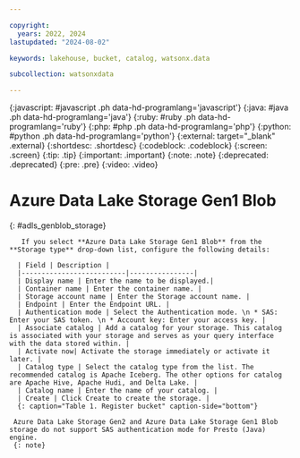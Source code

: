```yaml
---

copyright:
  years: 2022, 2024
lastupdated: "2024-08-02"

keywords: lakehouse, bucket, catalog, watsonx.data

subcollection: watsonxdata

---
```


{:javascript: #javascript .ph data-hd-programlang='javascript'}
{:java: #java .ph data-hd-programlang='java'}
{:ruby: #ruby .ph data-hd-programlang='ruby'}
{:php: #php .ph data-hd-programlang='php'}
{:python: #python .ph data-hd-programlang='python'}
{:external: target="_blank" .external}
{:shortdesc: .shortdesc}
{:codeblock: .codeblock}
{:screen: .screen}
{:tip: .tip}
{:important: .important}
{:note: .note}
{:deprecated: .deprecated}
{:pre: .pre}
{:video: .video}

# Azure Data Lake Storage Gen1 Blob
{: #adls_genblob_storage}

       If you select **Azure Data Lake Storage Gen1 Blob** from the **Storage type** drop-down list, configure the following details:

      | Field | Description |
      |--------------------------|----------------|
      | Display name | Enter the name to be displayed.|
      | Container name | Enter the container name. |
      | Storage account name | Enter the Storage account name. |
      | Endpoint | Enter the Endpoint URL. |
      | Authentication mode | Select the Authentication mode. \n * SAS: Enter your SAS token. \n * Account key: Enter your access key. |
      | Associate catalog | Add a catalog for your storage. This catalog is associated with your storage and serves as your query interface with the data stored within. |
      | Activate now| Activate the storage immediately or activate it later. |
      | Catalog type | Select the catalog type from the list. The recommended catalog is Apache Iceberg. The other options for catalog are Apache Hive, Apache Hudi, and Delta Lake. |
      | Catalog name | Enter the name of your catalog. |
      | Create | Click Create to create the storage. |
      {: caption="Table 1. Register bucket" caption-side="bottom"}

     Azure Data Lake Storage Gen2 and Azure Data Lake Storage Gen1 Blob storage do not support SAS authentication mode for Presto (Java) engine.
     {: note}
